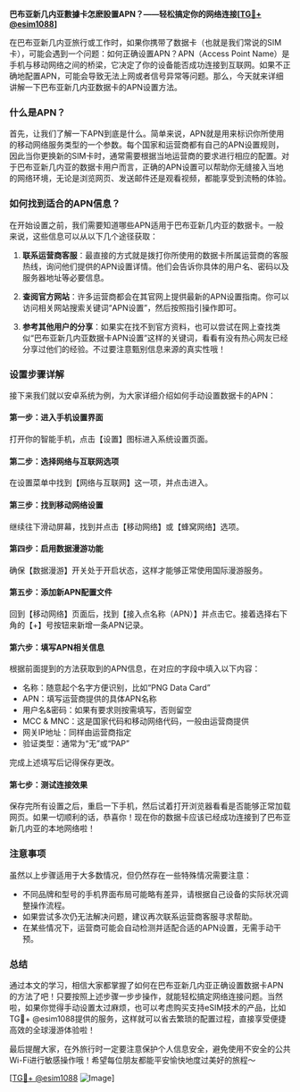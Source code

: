 **巴布亚新几内亚數據卡怎麽設置APN？——轻松搞定你的网络连接[[TG💪+ @esim1088](https://t.me/s/esim1088)]**

在巴布亚新几内亚旅行或工作时，如果你携带了数据卡（也就是我们常说的SIM卡），可能会遇到一个问题：如何正确设置APN？APN（Access Point Name）是手机与移动网络之间的桥梁，它决定了你的设备能否成功连接到互联网。如果不正确地配置APN，可能会导致无法上网或者信号异常等问题。那么，今天就来详细讲解一下巴布亚新几内亚数据卡的APN设置方法。

### 什么是APN？

首先，让我们了解一下APN到底是什么。简单来说，APN就是用来标识你所使用的移动网络服务类型的一个参数。每个国家和运营商都有自己的APN设置规则，因此当你更换新的SIM卡时，通常需要根据当地运营商的要求进行相应的配置。对于巴布亚新几内亚的数据卡用户而言，正确的APN设置可以帮助你无缝接入当地的网络环境，无论是浏览网页、发送邮件还是观看视频，都能享受到流畅的体验。

### 如何找到适合的APN信息？

在开始设置之前，我们需要知道哪些APN适用于巴布亚新几内亚的数据卡。一般来说，这些信息可以从以下几个途径获取：

1. **联系运营商客服**：最直接的方式就是拨打你所使用的数据卡所属运营商的客服热线，询问他们提供的APN设置详情。他们会告诉你具体的用户名、密码以及服务器地址等必要信息。
   
2. **查阅官方网站**：许多运营商都会在其官网上提供最新的APN设置指南。你可以访问相关网站搜索关键词“APN设置”，然后按照指引操作即可。

3. **参考其他用户的分享**：如果实在找不到官方资料，也可以尝试在网上查找类似“巴布亚新几内亚数据卡APN设置”这样的关键词，看看有没有热心网友已经分享过他们的经验。不过要注意甄别信息来源的真实性哦！

### 设置步骤详解

接下来我们就以安卓系统为例，为大家详细介绍如何手动设置数据卡的APN：

#### 第一步：进入手机设置界面
打开你的智能手机，点击【设置】图标进入系统设置页面。

#### 第二步：选择网络与互联网选项
在设置菜单中找到【网络与互联网】这一项，并点击进入。

#### 第三步：找到移动网络设置
继续往下滑动屏幕，找到并点击【移动网络】或【蜂窝网络】选项。

#### 第四步：启用数据漫游功能
确保【数据漫游】开关处于开启状态，这样才能够正常使用国际漫游服务。

#### 第五步：添加新APN配置文件
回到【移动网络】页面后，找到【接入点名称（APN）】并点击它。接着选择右下角的【+】号按钮来新增一条APN记录。

#### 第六步：填写APN相关信息
根据前面提到的方法获取到的APN信息，在对应的字段中填入以下内容：
- 名称：随意起个名字方便识别，比如“PNG Data Card”
- APN：填写运营商提供的具体APN名称
- 用户名&密码：如果有要求则按需填写，否则留空
- MCC & MNC：这是国家代码和移动网络代码，一般由运营商提供
- 网关IP地址：同样由运营商指定
- 验证类型：通常为“无”或“PAP”

完成上述填写后记得保存更改。

#### 第七步：测试连接效果
保存完所有设置之后，重启一下手机，然后试着打开浏览器看看是否能够正常加载网页。如果一切顺利的话，恭喜你！现在你的数据卡应该已经成功连接到了巴布亚新几内亚的本地网络啦！

### 注意事项

虽然以上步骤适用于大多数情况，但仍然存在一些特殊情况需要注意：

- 不同品牌和型号的手机界面布局可能略有差异，请根据自己设备的实际状况调整操作流程。
- 如果尝试多次仍无法解决问题，建议再次联系运营商客服寻求帮助。
- 在某些情况下，运营商可能会自动检测并适配合适的APN设置，无需手动干预。

### 总结

通过本文的学习，相信大家都掌握了如何在巴布亚新几内亚正确设置数据卡APN的方法了吧！只要按照上述步骤一步步操作，就能轻松搞定网络连接问题。当然啦，如果你觉得手动设置太过麻烦，也可以考虑购买支持eSIM技术的产品，比如TG💪+ @esim1088提供的服务，这样就可以省去繁琐的配置过程，直接享受便捷高效的全球漫游体验啦！

最后提醒大家，在外旅行时一定要注意保护个人信息安全，避免使用不安全的公共Wi-Fi进行敏感操作哦！希望每位朋友都能平安愉快地度过美好的旅程～

[[TG💪+ @esim1088](https://t.me/s/esim1088) ![Image](https://i.postimg.cc/4NQfJmqS/Snipaste-2025-05-13-00-14-12.png)]